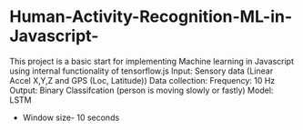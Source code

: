 # Human-Activity-Recognition-ML-in-Javascript-


This project is a basic start for implementing Machine learning in Javascript using internal functionality of tensorflow.js
Input: Sensory data (Linear Accel X,Y,Z and GPS (Loc, Latitude))
Data collection: 
Frequency: 10 Hz
Output: Binary Classifcation (person is moving slowly or fastly)
Model: LSTM 
  - Window size- 10 seconds
